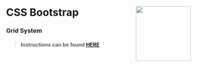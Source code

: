 # CSS Bootstrap <img align="right" src="https://github.com/Learning-Fuze/prototypes_C5.17/blob/assets/assets/images/logos/LF_LOGO.png?raw=true" width="150">
### Grid System

>#### Instructions can be found <a href="http://learning-fuze.github.io/prototypes_C5.17/#/CSS-Bootstrap-Grid" target="_blank">HERE</a>
